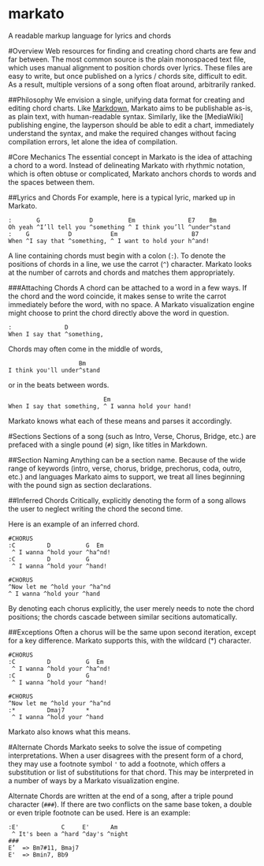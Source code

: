 # markato
A readable markup language for lyrics and chords

#Overview
Web resources for finding and creating chord charts are few and far between. The most common source is the plain monospaced text file, which uses manual alignment to position chords over lyrics. These files are easy to write, but once published on a lyrics / chords site, difficult to edit. As a result, multiple versions of a song often float around, arbitrarily ranked.

##Philosophy
We envision a single, unifying data format for creating and editing chord charts. Like [Markdown](https://daringfireball.net/projects/markdown), Markato aims to be publishable as-is, as plain text, with human-readable syntax. Similarly, like the [MediaWiki] publishing engine, the layperson should be able to edit a chart, immediately understand the syntax, and make the required changes without facing compilation errors, let alone the idea of compilation.

#Core Mechanics
The essential concept in Markato is the idea of attaching a chord to a word. Instead of delineating Markato with rhythmic notation, which is often obtuse or complicated, Markato anchors chords to words and the spaces between them. 

##Lyrics and Chords
For example, here is a typical lyric, marked up in Markato.
```
:       G              D          Em               E7    Bm
Oh yeah ^I’ll tell you ^something ^ I think you’ll ^under^stand
:    G           D           Em                     B7
When ^I say that ^something, ^ I want to hold your h^and!
```

A line containing chords must begin with a colon (`:`). To denote the positions of chords in a line, we use the carrot (`^`) character. Markato looks at the number of carrots and chords and matches them appropriately.

###Attaching Chords
A chord can be attached to a word in a few ways. If the chord and the word coincide, it makes sense to write the carrot immediately before the word, with no space. A Markato visualization engine might choose to print the chord directly above the word in question.
```
:               D
When I say that ^something,
```
Chords may often come in the middle of words,
```
                    Bm
I think you'll under^stand
```
or in the beats between words.
```
                           Em
When I say that something, ^ I wanna hold your hand!
```
Markato knows what each of these means and parses it accordingly.

#Sections
Sections of a song (such as Intro, Verse, Chorus, Bridge, etc.) are prefaced with a single pound (`#`) sign, like titles in Markdown. 

##Section Naming
Anything can be a section name. Because of the wide range of keywords (intro, verse, chorus, bridge, prechorus, coda, outro, etc.) and languages Markato aims to support, we treat all lines beginning with the pound sign as section declarations.

##Inferred Chords
Critically, explicitly denoting the form of a song allows the user to neglect writing the chord the second time.

Here is an example of an inferred chord.
```
#CHORUS
:C         D          G  Em  
 ^ I wanna ^hold your ^ha^nd!
:C         D          G      
 ^ I wanna ^hold your ^hand!

#CHORUS
^Now let me ^hold your ^ha^nd
^ I wanna ^hold your ^hand

```
By denoting each chorus explicitly, the user merely needs to note the chord positions; the chords cascade between similar secitions automatically.

##Exceptions
Often a chorus will be the same upon second iteration, except for a key difference. Markato supports this, with the wildcard (*) character.
```
#CHORUS
:C         D          G  Em  
 ^ I wanna ^hold your ^ha^nd!
:C         D          G      
 ^ I wanna ^hold your ^hand!

#CHORUS
^Now let me ^hold your ^ha^nd
:*         Dmaj7      *
 ^ I wanna ^hold your ^hand
```
Markato also knows what this means.

#Alternate Chords
Markato seeks to solve the issue of competing interpretations. When a user disagrees with the present form of a chord, they may use a footnote symbol `'` to add a footnote, which offers a substitution or list of substitutions for that chord. This may be interpreted in a number of ways by a Markato visualization engine.

Alternate Chords are written at the end of a song, after a triple pound character (`###`). If there are two conflicts on the same base token, a double or even triple footnote can be used. Here is an example:
```
:E'            C     E'      Am
 ^ It's been a ^hard ^day's ^night
###
E’  => Bm7#11, Bmaj7
E'  => Bmin7, Bb9
```


